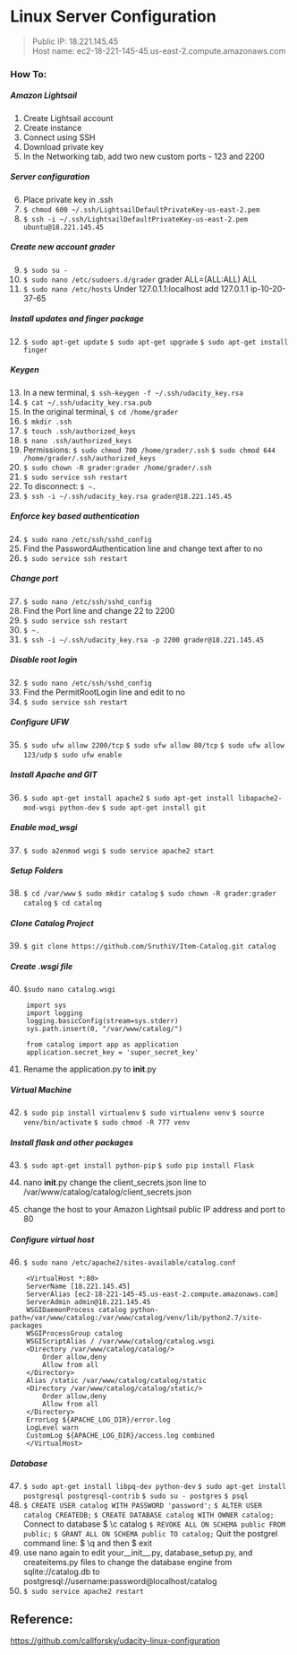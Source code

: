 # Linux Server Configuration

> Public IP: 18.221.145.45  
> Host name: ec2-18-221-145-45.us-east-2.compute.amazonaws.com

### How To:  
##### Amazon Lightsail
1. Create Lightsail account
2. Create instance
3. Connect using SSH
4. Download private key
5. In the Networking tab, add two new custom ports - 123 and 2200
##### Server configuration
6. Place private key in .ssh
7. `$ chmod 600 ~/.ssh/LightsailDefaultPrivateKey-us-east-2.pem`
8. `$ ssh -i ~/.ssh/LightsailDefaultPrivateKey-us-east-2.pem ubuntu@18.221.145.45`
##### Create new account grader
9. `$ sudo su -`
10. `$ sudo nano /etc/sudoers.d/grader`
    grader ALL=(ALL:ALL) ALL
11. `$ sudo nano /etc/hosts`
    Under 127.0.1.1:localhost add 127.0.1.1 ip-10-20-37-65
##### Install updates and finger package
12. `$ sudo apt-get update`
    `$ sudo apt-get upgrade`
    `$ sudo apt-get install finger`
##### Keygen
13. In a new terminal, `$ ssh-keygen -f ~/.ssh/udacity_key.rsa`
14. `$ cat ~/.ssh/udacity_key.rsa.pub`
15. In the original terminal, `$ cd /home/grader`
16. `$ mkdir .ssh`
17. `$ touch .ssh/authorized_keys`
18. `$ nano .ssh/authorized_keys`
19. Permissions:
    `$ sudo chmod 700 /home/grader/.ssh`
    `$ sudo chmod 644 /home/grader/.ssh/authorized_keys`
20. `$ sudo chown -R grader:grader /home/grader/.ssh`
21. `$ sudo service ssh restart`
22. To disconnect:
    `$ ~.`
23. `$ ssh -i ~/.ssh/udacity_key.rsa grader@18.221.145.45`
##### Enforce key based authentication
24. `$ sudo nano /etc/ssh/sshd_config`
25. Find the PasswordAuthentication line and change text after to no
26. `$ sudo service ssh restart`
##### Change port
27. `$ sudo nano /etc/ssh/sshd_config`
28. Find the Port line and change 22 to 2200
29. `$ sudo service ssh restart`
30. `$ ~.`
31. `$ ssh -i ~/.ssh/udacity_key.rsa -p 2200 grader@18.221.145.45`
##### Disable root login
32. `$ sudo nano /etc/ssh/sshd_config`
33. Find the PermitRootLogin line and edit to no
34. `$ sudo service ssh restart`
##### Configure UFW
35. `$ sudo ufw allow 2200/tcp`
    `$ sudo ufw allow 80/tcp`
    `$ sudo ufw allow 123/udp`
    `$ sudo ufw enable`
##### Install Apache and GIT
36. `$ sudo apt-get install apache2`
    `$ sudo apt-get install libapache2-mod-wsgi python-dev`
    `$ sudo apt-get install git`
##### Enable mod_wsgi
37. `$ sudo a2enmod wsgi`
    `$ sudo service apache2 start`
##### Setup Folders
38. `$ cd /var/www`
    `$ sudo mkdir catalog`
    `$ sudo chown -R grader:grader catalog`
    `$ cd catalog`
##### Clone Catalog Project
39. `$ git clone https://github.com/SruthiV/Item-Catalog.git catalog`
##### Create .wsgi file
40. `$sudo nano catalog.wsgi`
```
    import sys
    import logging
    logging.basicConfig(stream=sys.stderr)
    sys.path.insert(0, "/var/www/catalog/")

    from catalog import app as application
    application.secret_key = 'super_secret_key'
```
41. Rename the application.py to __init__.py
##### Virtual Machine
42. `$ sudo pip install virtualenv`
    `$ sudo virtualenv venv`
    `$ source venv/bin/activate`
    `$ sudo chmod -R 777 venv`
##### Install flask and other packages
43. `$ sudo apt-get install python-pip`
    `$ sudo pip install Flask`
    
    

44. nano __init__.py
    change the client_secrets.json line to /var/www/catalog/catalog/client_secrets.json
45. change the host to your Amazon Lightsail public IP address and port to 80
##### Configure virtual host

46. `$ sudo nano /etc/apache2/sites-available/catalog.conf`
```
    <VirtualHost *:80>
    ServerName [18.221.145.45]
    ServerAlias [ec2-18-221-145-45.us-east-2.compute.amazonaws.com]
    ServerAdmin admin@18.221.145.45
    WSGIDaemonProcess catalog python-path=/var/www/catalog:/var/www/catalog/venv/lib/python2.7/site-packages
    WSGIProcessGroup catalog
    WSGIScriptAlias / /var/www/catalog/catalog.wsgi
    <Directory /var/www/catalog/catalog/>
        Order allow,deny
        Allow from all
    </Directory>
    Alias /static /var/www/catalog/catalog/static
    <Directory /var/www/catalog/catalog/static/>
        Order allow,deny
        Allow from all
    </Directory>
    ErrorLog ${APACHE_LOG_DIR}/error.log
    LogLevel warn
    CustomLog ${APACHE_LOG_DIR}/access.log combined
    </VirtualHost>
```
 
##### Database
47. `$ sudo apt-get install libpq-dev python-dev`
    `$ sudo apt-get install postgresql postgresql-contrib`
    `$ sudo su - postgres`
    `$ psql`
48. `$ CREATE USER catalog WITH PASSWORD 'password';`
    `$ ALTER USER catalog CREATEDB;`
    `$ CREATE DATABASE catalog WITH OWNER catalog;`
    Connect to database $ \c catalog
    `$ REVOKE ALL ON SCHEMA public FROM public;`
    `$ GRANT ALL ON SCHEMA public TO catalog;`
    Quit the postgrel command line: $ \q and then $ exit
49. use nano again to edit your__init__.py, database_setup.py, and createitems.py files to change the database engine from sqlite://catalog.db to postgresql://username:password@localhost/catalog
50. `$ sudo service apache2 restart`

## Reference:
https://github.com/callforsky/udacity-linux-configuration
